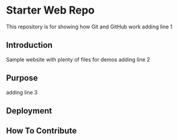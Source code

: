 # Starter Web Repo

This repository is for showing how Git and GitHub work
adding line 1

## Introduction

Sample website with plenty of files for demos
adding line 2

## Purpose

adding line 3

## Deployment

## How To Contribute
